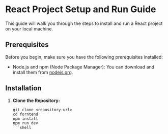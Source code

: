 # React Project Setup and Run Guide

This guide will walk you through the steps to install and run a React project on your local machine.

## Prerequisites

Before you begin, make sure you have the following prerequisites installed:

- Node.js and npm (Node Package Manager): You can download and install them from [nodejs.org](https://nodejs.org/).

## Installation

1. **Clone the Repository:**
   ```shell
   git clone <repository-url>
   cd forntend
   npm install
   npm run dev
   ```shell
   
